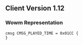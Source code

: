 ## Client Version 1.12

### Wowm Representation
```rust,ignore
cmsg CMSG_PLAYED_TIME = 0x01CC {
}

```
